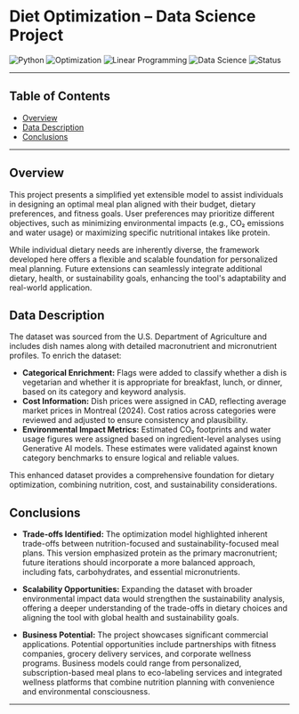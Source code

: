 # Diet Optimization – Data Science Project

![Python](https://img.shields.io/badge/Python-3.9%2B-blue.svg)
![Optimization](https://img.shields.io/badge/Optimization-Dietary%20Planning-brightgreen)
![Linear Programming](https://img.shields.io/badge/Linear%20Programming-Nutrition%20%26%20Cost-orange)
![Data Science](https://img.shields.io/badge/Data%20Science-EDA%20%7C%20Feature%20Engineering-lightgrey)
![Status](https://img.shields.io/badge/Status-Completed-success)

---

## Table of Contents
- [Overview](#overview)
- [Data Description](#data-description)
- [Conclusions](#conclusions)

---

## Overview
This project presents a simplified yet extensible model to assist individuals in designing an optimal meal plan aligned with their budget, dietary preferences, and fitness goals. User preferences may prioritize different objectives, such as minimizing environmental impacts (e.g., CO₂ emissions and water usage) or maximizing specific nutritional intakes like protein. 

While individual dietary needs are inherently diverse, the framework developed here offers a flexible and scalable foundation for personalized meal planning. Future extensions can seamlessly integrate additional dietary, health, or sustainability goals, enhancing the tool's adaptability and real-world application.

## Data Description
The dataset was sourced from the U.S. Department of Agriculture and includes dish names along with detailed macronutrient and micronutrient profiles. To enrich the dataset:
- **Categorical Enrichment:** Flags were added to classify whether a dish is vegetarian and whether it is appropriate for breakfast, lunch, or dinner, based on its category and keyword analysis.
- **Cost Information:** Dish prices were assigned in CAD, reflecting average market prices in Montreal (2024). Cost ratios across categories were reviewed and adjusted to ensure consistency and plausibility.
- **Environmental Impact Metrics:** Estimated CO₂ footprints and water usage figures were assigned based on ingredient-level analyses using Generative AI models. These estimates were validated against known category benchmarks to ensure logical and reliable values.

This enhanced dataset provides a comprehensive foundation for dietary optimization, combining nutrition, cost, and sustainability considerations.

## Conclusions
- **Trade-offs Identified:** The optimization model highlighted inherent trade-offs between nutrition-focused and sustainability-focused meal plans. This version emphasized protein as the primary macronutrient; future iterations should incorporate a more balanced approach, including fats, carbohydrates, and essential micronutrients.
  
- **Scalability Opportunities:** Expanding the dataset with broader environmental impact data would strengthen the sustainability analysis, offering a deeper understanding of the trade-offs in dietary choices and aligning the tool with global health and sustainability goals.

- **Business Potential:** The project showcases significant commercial applications. Potential opportunities include partnerships with fitness companies, grocery delivery services, and corporate wellness programs. Business models could range from personalized, subscription-based meal plans to eco-labeling services and integrated wellness platforms that combine nutrition planning with convenience and environmental consciousness.

---


